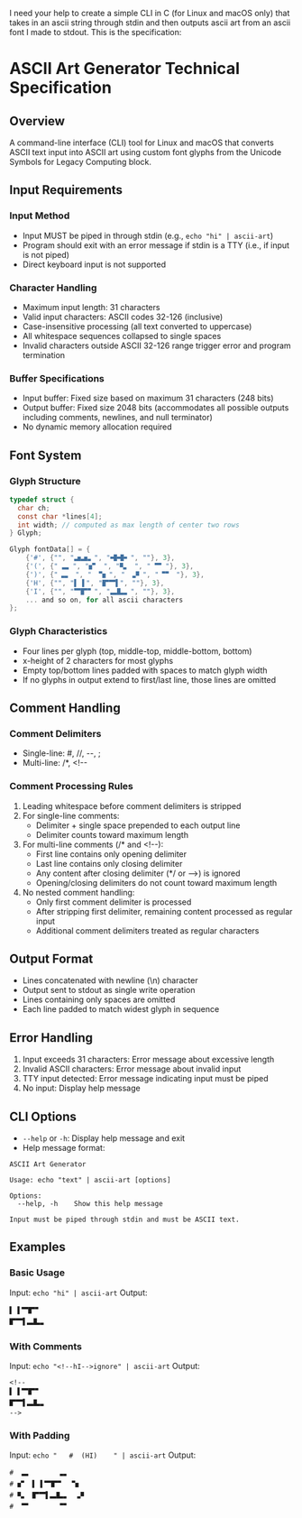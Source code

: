  I need your help to create a simple CLI in C (for Linux and macOS only) that takes in an ascii string through stdin and then outputs ascii art from an ascii font I made to stdout. This is the specification:

# ASCII Art Generator Technical Specification

## Overview
A command-line interface (CLI) tool for Linux and macOS that converts ASCII text input into ASCII art using custom font glyphs from the Unicode Symbols for Legacy Computing block.

## Input Requirements

### Input Method
- Input MUST be piped in through stdin (e.g., `echo "hi" | ascii-art`)
- Program should exit with an error message if stdin is a TTY (i.e., if input is not piped)
- Direct keyboard input is not supported

### Character Handling
- Maximum input length: 31 characters
- Valid input characters: ASCII codes 32-126 (inclusive)
- Case-insensitive processing (all text converted to uppercase)
- All whitespace sequences collapsed to single spaces
- Invalid characters outside ASCII 32-126 range trigger error and program termination

### Buffer Specifications
- Input buffer: Fixed size based on maximum 31 characters (248 bits)
- Output buffer: Fixed size 2048 bits (accommodates all possible outputs including comments, newlines, and null terminator)
- No dynamic memory allocation required

## Font System

### Glyph Structure
```c
typedef struct {
  char ch;
  const char *lines[4];
  int width; // computed as max length of center two rows
} Glyph;

Glyph fontData[] = {
    {'#', {"", "🬵🬵🬏", "🬫🬫🬃", ""}, 3},
    {'(', {" 🬭 ", "🬔  ", "🬣  ", " 🬂 "}, 3},
    {')', {"🬞🬏 ", " 🬁🬓", " 🬞🬄", "🬁🬀 "}, 3},
    {'H', {"", "▌ ▌", "🬕🬂▌", ""}, 3},
    {'I', {"", "🬂🬕🬀", "🬭🬲🬏", ""}, 3},
    ... and so on, for all ascii characters
};
```

### Glyph Characteristics
- Four lines per glyph (top, middle-top, middle-bottom, bottom)
- x-height of 2 characters for most glyphs
- Empty top/bottom lines padded with spaces to match glyph width
- If no glyphs in output extend to first/last line, those lines are omitted

## Comment Handling

### Comment Delimiters
- Single-line: #, //, --, ;
- Multi-line: /*, <!--

### Comment Processing Rules
1. Leading whitespace before comment delimiters is stripped
2. For single-line comments:
   - Delimiter + single space prepended to each output line
   - Delimiter counts toward maximum length
3. For multi-line comments (/* and <!--):
   - First line contains only opening delimiter
   - Last line contains only closing delimiter
   - Any content after closing delimiter (*/ or -->) is ignored
   - Opening/closing delimiters do not count toward maximum length
4. No nested comment handling:
   - Only first comment delimiter is processed
   - After stripping first delimiter, remaining content processed as regular input
   - Additional comment delimiters treated as regular characters

## Output Format
- Lines concatenated with newline (\n) character
- Output sent to stdout as single write operation
- Lines containing only spaces are omitted
- Each line padded to match widest glyph in sequence

## Error Handling
1. Input exceeds 31 characters: Error message about excessive length
2. Invalid ASCII characters: Error message about invalid input
3. TTY input detected: Error message indicating input must be piped
4. No input: Display help message

## CLI Options
- `--help` or `-h`: Display help message and exit
- Help message format:
```
ASCII Art Generator

Usage: echo "text" | ascii-art [options]

Options:
  --help, -h    Show this help message

Input must be piped through stdin and must be ASCII text.
```

## Examples

### Basic Usage
Input: `echo "hi" | ascii-art`
Output:
```
▌ ▌🬂🬕🬀
🬕🬂▌🬭🬲🬏
```

### With Comments
Input: `echo "<!--hI-->ignore" | ascii-art`
Output:
```
<!--
▌ ▌🬂🬕🬀
🬕🬂▌🬭🬲🬏
-->
```

### With Padding
Input: `echo "   #  (HI)    " | ascii-art`
Output:
```
#  🬭       🬞🬏 
# 🬔  ▌ ▌🬂🬕🬀 🬁🬓
# 🬣  🬕🬂▌🬭🬲🬏 🬞🬄
#  🬂       🬁🬀 
```
